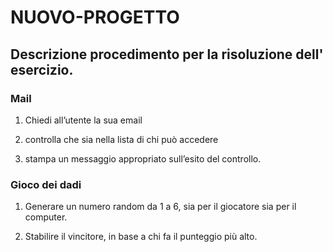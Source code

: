 NUOVO-PROGETTO
===

## Descrizione procedimento per la risoluzione dell' esercizio.

### Mail

1. Chiedi all’utente la sua email

2. controlla che sia nella lista di chi può accedere

3. stampa un messaggio appropriato sull’esito del controllo.


### Gioco dei dadi
1. Generare un numero random da 1 a 6, sia per il giocatore sia per il computer.

2.  Stabilire il vincitore, in base a chi fa il punteggio più alto.